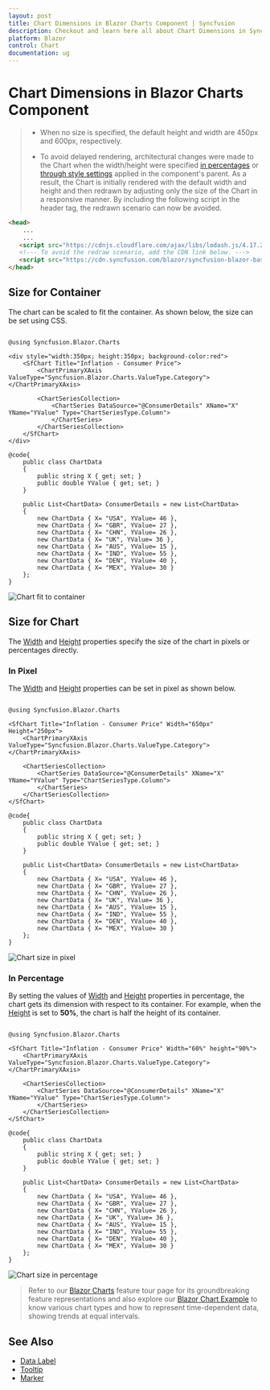 ```yaml
---
layout: post
title: Chart Dimensions in Blazor Charts Component | Syncfusion
description: Checkout and learn here all about Chart Dimensions in Syncfusion Blazor Charts component and much more.
platform: Blazor
control: Chart
documentation: ug
---
```


# Chart Dimensions in Blazor Charts Component

> * When no size is specified, the default height and width are 450px and 600px, respectively.
>
> * To avoid delayed rendering, architectural changes were made to the Chart when the width/height were specified [in percentages](#In-Percentage) or [through style settings](#Size-for-Container) applied in the component's parent. As a result, the Chart is initially rendered with the default width and height and then redrawn by adjusting only the size of the Chart in a responsive manner. By including the following script in the header tag, the redrawn scenario can now be avoided.

```html
<head>
    ...
    ...
   <script src="https://cdnjs.cloudflare.com/ajax/libs/lodash.js/4.17.20/lodash.min.js"></script>
   <!--- To avoid the redraw scenario, add the CDN link below. --->
   <script src="https://cdn.syncfusion.com/blazor/syncfusion-blazor-base.min.js"></script>
</head>
```

## Size for Container

The chart can be scaled to fit the container. As shown below, the size can be set using CSS.

```cshtml

@using Syncfusion.Blazor.Charts

<div style="width:350px; height:350px; background-color:red">
    <SfChart Title="Inflation - Consumer Price">
        <ChartPrimaryXAxis ValueType="Syncfusion.Blazor.Charts.ValueType.Category"></ChartPrimaryXAxis>

        <ChartSeriesCollection>
            <ChartSeries DataSource="@ConsumerDetails" XName="X" YName="YValue" Type="ChartSeriesType.Column">
            </ChartSeries>
        </ChartSeriesCollection>
    </SfChart>
</div>

@code{
    public class ChartData
    {
        public string X { get; set; }
        public double YValue { get; set; }
    }
	
    public List<ChartData> ConsumerDetails = new List<ChartData>
    {
        new ChartData { X= "USA", YValue= 46 },
        new ChartData { X= "GBR", YValue= 27 },
        new ChartData { X= "CHN", YValue= 26 },
        new ChartData { X= "UK", YValue= 36 },
        new ChartData { X= "AUS", YValue= 15 },
        new ChartData { X= "IND", YValue= 55 },
        new ChartData { X= "DEN", YValue= 40 },
        new ChartData { X= "MEX", YValue= 30 }
    };
}

```

![Chart fit to container](images/chart-dimensions/size.png)

## Size for Chart

The [Width](https://help.syncfusion.com/cr/blazor/Syncfusion.Blazor.Charts.SfChart.html#Syncfusion_Blazor_Charts_SfChart_Width) and [Height](https://help.syncfusion.com/cr/blazor/Syncfusion.Blazor.Charts.SfChart.html#Syncfusion_Blazor_Charts_SfChart_Height) properties specify the size of the chart in pixels or percentages directly.

### In Pixel

The [Width](https://help.syncfusion.com/cr/blazor/Syncfusion.Blazor.Charts.SfChart.html#Syncfusion_Blazor_Charts_SfChart_Width) and [Height](https://help.syncfusion.com/cr/blazor/Syncfusion.Blazor.Charts.SfChart.html#Syncfusion_Blazor_Charts_SfChart_Height) properties can be set in pixel as shown below.

```cshtml

@using Syncfusion.Blazor.Charts

<SfChart Title="Inflation - Consumer Price" Width="650px" Height="250px">
    <ChartPrimaryXAxis ValueType="Syncfusion.Blazor.Charts.ValueType.Category"></ChartPrimaryXAxis>

    <ChartSeriesCollection>
        <ChartSeries DataSource="@ConsumerDetails" XName="X" YName="YValue" Type="ChartSeriesType.Column">
        </ChartSeries>
    </ChartSeriesCollection>
</SfChart>

@code{
    public class ChartData
    {
        public string X { get; set; }
        public double YValue { get; set; }
    }
	
    public List<ChartData> ConsumerDetails = new List<ChartData>
	{
        new ChartData { X= "USA", YValue= 46 },
        new ChartData { X= "GBR", YValue= 27 },
        new ChartData { X= "CHN", YValue= 26 },
        new ChartData { X= "UK", YValue= 36 },
        new ChartData { X= "AUS", YValue= 15 },
        new ChartData { X= "IND", YValue= 55 },
        new ChartData { X= "DEN", YValue= 40 },
        new ChartData { X= "MEX", YValue= 30 }
    };
}

```

![Chart size in pixel](images/chart-dimensions/pixel.png)

### In Percentage

By setting the values of [Width](https://help.syncfusion.com/cr/blazor/Syncfusion.Blazor.Charts.SfChart.html#Syncfusion_Blazor_Charts_SfChart_Width) and [Height](https://help.syncfusion.com/cr/blazor/Syncfusion.Blazor.Charts.SfChart.html#Syncfusion_Blazor_Charts_SfChart_Height) properties in percentage, the chart gets its dimension with respect to its container. For example, when the [Height](https://help.syncfusion.com/cr/blazor/Syncfusion.Blazor.Charts.SfChart.html#Syncfusion_Blazor_Charts_SfChart_Height) is set to **50%**, the chart is half the height of its container.

```cshtml

@using Syncfusion.Blazor.Charts

<SfChart Title="Inflation - Consumer Price" Width="60%" height="90%">
    <ChartPrimaryXAxis ValueType="Syncfusion.Blazor.Charts.ValueType.Category"></ChartPrimaryXAxis>

    <ChartSeriesCollection>
        <ChartSeries DataSource="@ConsumerDetails" XName="X" YName="YValue" Type="ChartSeriesType.Column">
        </ChartSeries>
    </ChartSeriesCollection>
</SfChart>

@code{
    public class ChartData
    {
        public string X { get; set; }
        public double YValue { get; set; }
    }
	
    public List<ChartData> ConsumerDetails = new List<ChartData>
	{		
        new ChartData { X= "USA", YValue= 46 },
        new ChartData { X= "GBR", YValue= 27 },
        new ChartData { X= "CHN", YValue= 26 },
        new ChartData { X= "UK", YValue= 36 },
        new ChartData { X= "AUS", YValue= 15 },
        new ChartData { X= "IND", YValue= 55 },
        new ChartData { X= "DEN", YValue= 40 },
        new ChartData { X= "MEX", YValue= 30 }
    };
}

```

![Chart size in percentage](images/chart-dimensions/percentage.png)

> Refer to our [Blazor Charts](https://www.syncfusion.com/blazor-components/blazor-charts) feature tour page for its groundbreaking feature representations and also explore our [Blazor Chart Example](https://blazor.syncfusion.com/demos/chart/line?theme=bootstrap4) to know various chart types and how to represent time-dependent data, showing trends at equal intervals.

## See Also

* [Data Label](./data-labels)
* [Tooltip](./tool-tip)
* [Marker](./data-markers)
